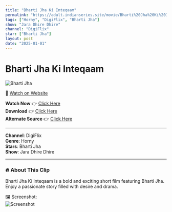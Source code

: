 ```yaml
---
title: "Bharti Jha Ki Inteqaam"
permalink: "https://adult.indianseries.site/movie/Bharti%20Jha%20Ki%20Inteqaam"
tags: ["Horny", "DigiFlix", "Bharti Jha"]
show: "Jara Dhire Dhire"
channel: "DigiFlix"
star: ["Bharti Jha"]
layout: post
date: "2025-01-01"
---
```


# Bharti Jha Ki Inteqaam

![Bharti Jha](https://shorts.desisins.com/wp-content/uploads/2024/06/Bharti-Jha-DesiSins.com_.jpg)

🔗 [Watch on Website](https://adult.indianseries.site/movie/Bharti%20Jha%20Ki%20Inteqaam)

**Watch Now** 👉 [Click Here](https://adult.indianseries.site/movie/Bharti%20Jha%20Ki%20Inteqaam)  
**Download** 👉 [Click Here](https://adult.indianseries.site/movie/Bharti%20Jha%20Ki%20Inteqaam)  
**Alternate Source** 👉 [Click Here](https://adult.indianseries.site/movie/Bharti%20Jha%20Ki%20Inteqaam)

---

**Channel**: DigiFlix  
**Genre**: Horny  
**Stars**: Bharti Jha  
**Show**: Jara Dhire Dhire

---

### 🔥 About This Clip

Bharti Jha Ki Inteqaam is a bold and exciting short film featuring Bharti Jha. Enjoy a passionate story filled with desire and drama.
 
🖼️ Screenshot:  
![Screenshot](https://shorts.desisins.com/wp-content/uploads/2024/06/Bharti-Jha-DesiSins.com_.jpg)
